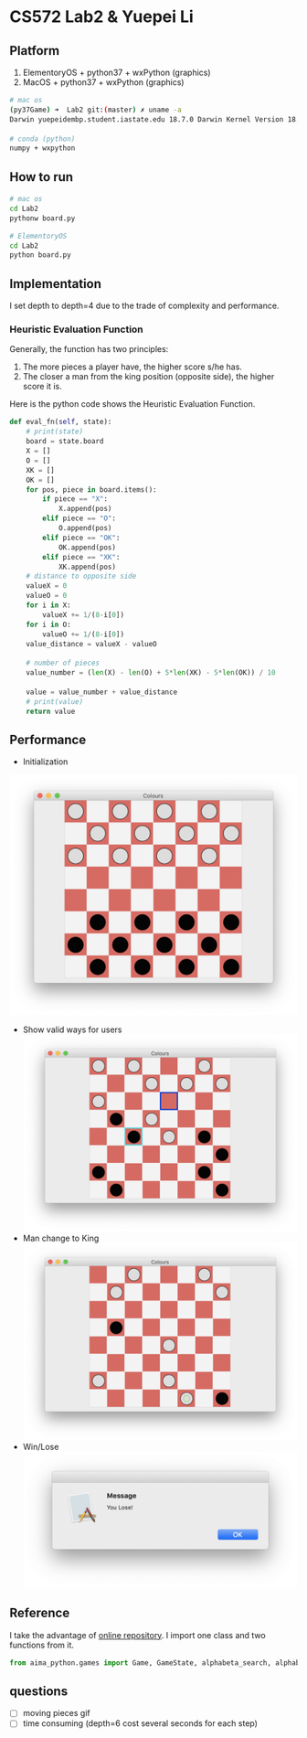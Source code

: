 # CS572 Lab2 & Yuepei Li

## Platform

1. ElementoryOS + python37 + wxPython (graphics)
2. MacOS + python37 + wxPython (graphics)

```sh
# mac os
(py37Game) ➜  Lab2 git:(master) ✗ uname -a
Darwin yuepeidembp.student.iastate.edu 18.7.0 Darwin Kernel Version 18.7.0: Tue Aug 20 16:57:14 PDT 2019; root:xnu-4903.271.2~2/RELEASE_X86_64 x86_64

# conda (python)
numpy + wxpython
```

## How to run

```sh
# mac os
cd Lab2
pythonw board.py
```

```sh
# ElementoryOS
cd Lab2
python board.py
```

## Implementation

I set depth to depth=4 due to the trade of complexity and performance.

### Heuristic Evaluation Function

Generally, the function has two principles:
1. The more pieces a player have, the higher score s/he has.
2. The closer a man from the king position (opposite side), the higher score it is.

Here is the python code shows the Heuristic Evaluation Function.

```python
def eval_fn(self, state):
    # print(state)
    board = state.board
    X = []
    O = []
    XK = []
    OK = []
    for pos, piece in board.items():
        if piece == "X":
            X.append(pos)
        elif piece == "O":
            O.append(pos)
        elif piece == "OK":
            OK.append(pos)
        elif piece == "XK":
            XK.append(pos)
    # distance to opposite side
    valueX = 0
    valueO = 0
    for i in X:
        valueX += 1/(8-i[0])
    for i in O:
        valueO += 1/(8-i[0])
    value_distance = valueX - valueO

    # number of pieces
    value_number = (len(X) - len(O) + 5*len(XK) - 5*len(OK)) / 10

    value = value_number + value_distance
    # print(value)
    return value
```

## Performance

- Initialization

![](./images/1.png)
- Show valid ways for users
![](./images/2.png)
- Man change to King
![](./images/3.png)
- Win/Lose
![](./images/4.png)


## Reference

I take the advantage of [online repository](https://github.com/liyp0095/aima-python). I import one class and two functions from it.

```python
from aima_python.games import Game, GameState, alphabeta_search, alphabeta_cutoff_search
```

## questions

- [ ] moving pieces gif
- [ ] time consuming (depth=6 cost several seconds for each step)
